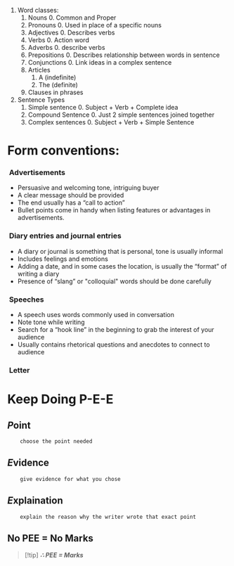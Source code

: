 1. Word classes:
	1. Nouns
		0. Common and Proper
	2. Pronouns
		0. Used in place of a specific nouns
	3. Adjectives
		0. Describes verbs
	4. Verbs
		0. Action word
	5. Adverbs
		0. describe verbs
	6. Prepositions
		0. Describes relationship between words in sentence
	7. Conjunctions
		0. Link ideas in a complex sentence
	8. Articles
		1.  A (indefinite)
		2. The (definite)
	9. Clauses in phrases 
2. Sentence Types
	1. Simple sentence
		0. Subject + Verb + Complete idea
	2. Compound Sentence
		0. Just 2 simple sentences joined together
	3. Complex sentences
		0. Subject + Verb + Simple Sentence 
# Form conventions:
###  **Advertisements** 
- Persuasive and welcoming tone, intriguing buyer 
- A clear message should be provided 
- The end usually has a “call to action” 
- Bullet points come in handy when listing features or advantages in advertisements. 
###  **Diary entries and journal entries** 
- A diary or journal is something that is personal, tone is usually informal
- Includes feelings and emotions 
- Adding a date, and in some cases the location, is usually the “format” of writing a diary 
- Presence of “slang” or "colloquial" words should be done carefully
###  **Speeches**
- A speech uses words commonly used in conversation
- Note tone while writing 
- Search for a “hook line” in the beginning to grab the interest of your audience 
- Usually contains rhetorical questions and anecdotes to connect to audience 
###  **Letter** 

# Keep Doing P-E-E
## *P*oint
		choose the point needed
## *E*vidence
		give evidence for what you chose
## *E*xplaination
		explain the reason why the writer wrote that exact point
## No PEE = No Marks
>[!tip] ***∴ PEE = Marks***


